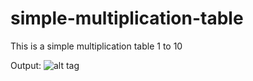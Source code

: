 # simple-multiplication-table

This is a simple multiplication table 1 to 10

Output:
![alt tag](https://raw.githubusercontent.com/barrsofilho/simple-multiplication-table/master/output.png "Output")

